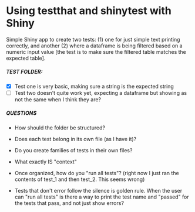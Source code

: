 # Using testthat and shinytest with Shiny

Simple Shiny app to create two tests: (1) one for just simple text printing correctly, and another (2) where a dataframe is being filtered based on a numeric input value [the test is to make sure the filtered table matches the expected table].


##### TEST FOLDER:
- [X] Test one is very basic, making sure a string is the expected string
- [ ] Test two doesn't quite work yet, expecting a dataframe but showing as not the same when I think they are?

##### QUESTIONS
  - How should the folder be structured? 
  - Does each test belong in its own file (as I have it)? 
  - Do you create families of tests in their own files? 
  - What exactly IS "context"
  - Once organized, how do you "run all tests"? (right now I just ran the contents of test_1 and then test_2. This seems wrong)
  
- Tests that don't error follow the silence is golden rule. When the user can "run all tests" is there a way to print the test name and "passed" for the tests that pass, and not just show errors?

